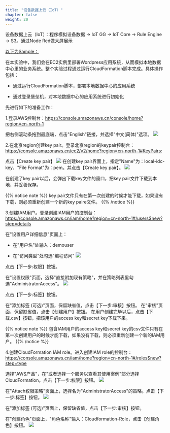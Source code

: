 ```yaml
---
title: "设备数据上云（IoT）"
chapter: false
weight: 20
---
```




设备数据上云（IoT）：程序模拟设备数据 → IoT GG → IoT Core → Rule Engine → S3。通过Node Red做大屏展示



<u>以下为Sample：</u>

在本实验中，我们会在EC2实例里部署Wordpress应用系统，从而模拟本地数据中心里的业务系统。整个实验过程通过运行CloudFormation脚本完成。具体操作包括：

* 通过运行CloudFormation脚本，部署本地数据中心的应用系统

* 通过登录堡垒机，对本地数据中心的应用系统进行初始化

先进行如下的准备工作：

1.登录AWS控制台：https://console.amazonaws.cn/console/home?region=cn-north-1

把右侧滚动条拖到最底端，点击"English"链接，并选择"中文(简体)"选项。
![](/images/CreateSourceEnv/enableChinese.png)

2.在北京region创建key pair。登录北京region的keypair控制台：https://console.amazonaws.cn/ec2/v2/home?region=cn-north-1#KeyPairs:

点击【Create key pair】
![](/images/CreateSourceEnv/createKeyPair1.png)
在创建key pair界面上，指定"Name"为：local-idc-key，"File Format"为：pem。并点击【Create key pair】。
![](/images/CreateSourceEnv/createKeyPair2.png)

在创建了key pair以后，会弹出下载key文件的窗口，把key pair文件下载到本地，并妥善保存。

{{% notice note %}}
key pair文件只有在第一次创建的时候才能下载，如果没有下载，则必须重新创建一个新的key paire文件。
{{% /notice  %}}

3.创建IAM用户。登录创建IAM用户的控制台：https://console.amazonaws.cn/iam/home?region=cn-north-1#/users$new?step=details

在"设置用户详细信息"页面上：

* 在"用户名"处输入：demouser

* 在"访问类型"处勾选"编程访问"
![](/images/CreateSourceEnv/createUser1.png)

点击【下一步:权限】按钮。

在"设置权限"页面，选择"直接附加现有策略"，并在策略列表里勾选"AdministratorAccess"。
![](/images/CreateSourceEnv/createUser2.png)

点击【下一步:标签】按钮。

在"添加标签 (可选)"页面，保留缺省值，点击【下一步:审核】按钮。
在"审核"页面，保留缺省值，点击【创建用户】按钮。
在用户创建完毕以后，点击【下载.csv】按钮，把该用户的access key和secret key下载下来。

{{% notice note %}}
包含IAM用户的access key和secret key的csv文件只有在第一次创建用户的时候才能下载，如果没有下载，则必须重新创建一个新的IAM用户。
{{% /notice  %}}

4.创建CloudFormation IAM role。进入创建IAM role的控制台：https://console.amazonaws.cn/iam/home?region=cn-north-1#/roles$new?step=type

选择"AWS产品"，在"或者选择一个服务以查看其使用案例"部分选择CloudFormation。点击【下一步:权限】按钮。
![](/images/CreateSourceEnv/createCFRole1.png)

在"Attach权限策略"页面上，选择名为"AdministratorAccess"的策略。点击【下一步:标签】按钮。
![](/images/CreateSourceEnv/createCFRole2.png)

在"添加标签 (可选)"页面上，保留缺省值，点击【下一步:审核】按钮。

在"创建角色"页面上，"角色名称"输入：Cloudformation-Role，点击【创建角色】按钮。
![](/images/CreateSourceEnv/createCFRole3.png)

